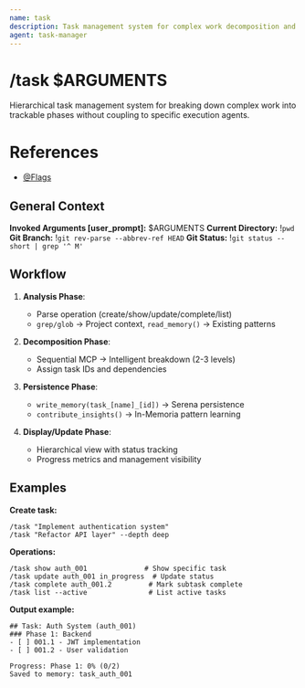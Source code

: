 ```yaml
---
name: task
description: Task management system for complex work decomposition and progress tracking
agent: task-manager
---
```


# /task $ARGUMENTS

Hierarchical task management system for breaking down complex work into trackable phases without coupling to specific execution agents.

# References
- [@Flags](../FLAGS.md)

## General Context
**Invoked Arguments [user_prompt]:** $ARGUMENTS
**Current Directory:** !`pwd`
**Git Branch:** !`git rev-parse --abbrev-ref HEAD`
**Git Status:**
!`git status --short | grep '^ M'`

## Workflow

1. **Analysis Phase**:
   - Parse operation (create/show/update/complete/list)
   - `grep/glob` → Project context, `read_memory()` → Existing patterns

2. **Decomposition Phase**:
   - Sequential MCP → Intelligent breakdown (2-3 levels)
   - Assign task IDs and dependencies

3. **Persistence Phase**:
   - `write_memory(task_[name]_[id])` → Serena persistence
   - `contribute_insights()` → In-Memoria pattern learning

4. **Display/Update Phase**:
   - Hierarchical view with status tracking
   - Progress metrics and management visibility

## Examples

**Create task:**
```
/task "Implement authentication system"
/task "Refactor API layer" --depth deep
```

**Operations:**
```
/task show auth_001              # Show specific task
/task update auth_001 in_progress  # Update status
/task complete auth_001.2         # Mark subtask complete
/task list --active               # List active tasks
```

**Output example:**
```
## Task: Auth System (auth_001)
### Phase 1: Backend
- [ ] 001.1 - JWT implementation
- [ ] 001.2 - User validation

Progress: Phase 1: 0% (0/2)
Saved to memory: task_auth_001
```
